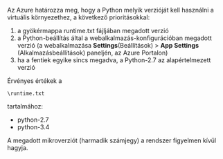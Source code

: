 Az Azure határozza meg, hogy a Python melyik verzióját kell használni a virtuális környezethez, a következő prioritásokkal:

1. a gyökérmappa runtime.txt fájljában megadott verzió
1. a Python-beállítás által a webalkalmazás-konfigurációban megadott verzió (a webalkalmazása **Settings**(Beállítások)  > **App Settings** (Alkalmazásbeállítások) paneljén, az Azure Portalon)
1. ha a fentiek egyike sincs megadva, a Python-2.7 az alapértelmezett verzió

Érvényes értékek a 

    \runtime.txt

tartalmához:

- python-2.7
- python-3.4

A megadott mikroverziót (harmadik számjegy) a rendszer figyelmen kívül hagyja.


<!--HONumber=Sep16_HO4-->


